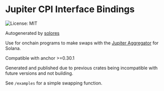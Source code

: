# Jupiter CPI Interface Bindings

![License: MIT](https://img.shields.io/badge/License-MIT-red.svg)

Autogenerated by [solores](https://github.com/igneous-labs/solores)

Use for onchain programs to make swaps with the [Jupiter Aggregator](https://jup.ag) for Solana.

Compatible with anchor >=0.30.1

Generated and published due to previous crates being incompatible with future versions and not building.

See `/examples` for a simple swapping function.